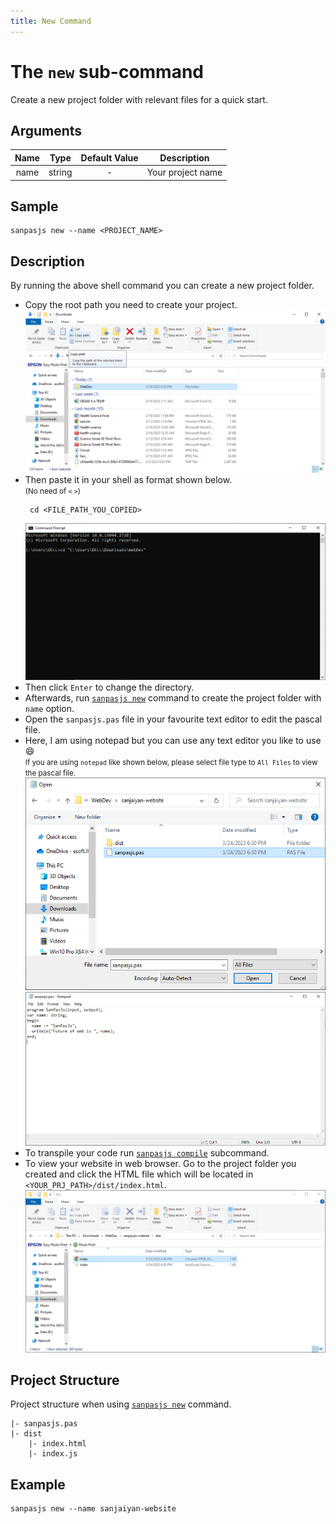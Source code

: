 ```yaml
---
title: New Command
---
```


# The `new` sub-command

Create a new project folder with relevant files for a quick start.

## Arguments

| Name |  Type  | Default Value |    Description    |
| :--: | :----: | :-----------: | :---------------: |
| name | string |       -       | Your project name |

## Sample

```shell
sanpasjs new --name <PROJECT_NAME>
```

## Description

By running the above shell command you can create a new project folder.

- Copy the root path you need to create your project.
  ![File Explorer](../../public/CommandUsage/Sanjaiyan_Select_Prj_Path.png)
- Then paste it in your shell as format shown below.
  <br/>
  <small>(No need of `<` `>`)</small>
  ```shell
   cd <FILE_PATH_YOU_COPIED>
  ```
  ![Command Prompt](../../public/CommandUsage/Sanjaiyan_CMD_Prj_Paste.png)
- Then click `Enter` to change the directory.
- Afterwards, run [`sanpasjs new`](#sample) command to create the project folder with `name` option.
- Open the `sanpasjs.pas` file in your favourite text editor to edit the pascal file.
- Here, I am using notepad but you can use any text editor you like to use :smile:
  <br />
  <small>
  If you are using `notepad` like shown below, please select file type to `All Files` to view the pascal file.
  </small>
  ![Notepad file explorer](../../public/CommandUsage/Sanjaiyan_Pascal_notepad_Open.png)
  ![Pascal File Notepad](../../public/CommandUsage/Sanjaiyan_Notepad_Pascal_File.png)
- To transpile your code run [`sanpasjs compile`](/guides/commands/compile#description) subcommand.
- To view your website in web browser. Go to the project folder you created and click the HTML file which will be located in `<YOUR_PRJ_PATH>/dist/index.html`.
  ![Open HTML File](../../public/CommandUsage/Sanjaiyan_HTML_File.png)
   

## Project Structure
Project structure when using [`sanpasjs new`](#description) command.

```
|- sanpasjs.pas
|- dist
    |- index.html
    |- index.js
```

## Example

```shell
sanpasjs new --name sanjaiyan-website
```

<style>
    * {
        scroll-behavior: smooth;
    }
</style>
